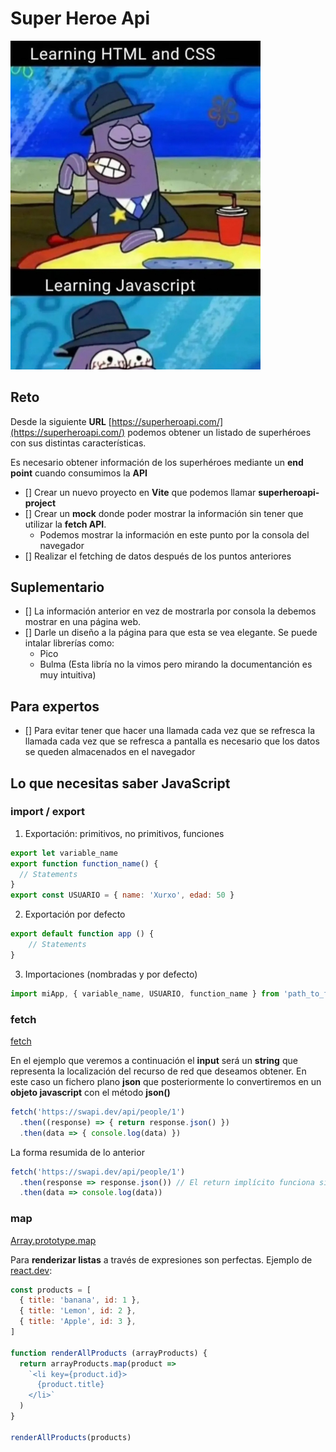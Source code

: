 # Super Heroe Api

<img src="./learning-html-css-javascript.jpg" width="400" alt="Learning HTML, CSS, JavaScript">

## Reto

Desde la siguiente __URL__ [https://superheroapi.com/](https://superheroapi.com/) podemos obtener un listado de superhéroes con sus distintas características.

Es necesario obtener información de los superhéroes mediante un __end point__ cuando consumimos la __API__

- [] Crear un nuevo proyecto en __Vite__ que podemos llamar __superheroapi-project__
- [] Crear un __mock__ donde poder mostrar la información sin tener que utilizar la __fetch API__.
  - Podemos mostrar la información en este punto por la consola del navegador
- [] Realizar el fetching de datos después de los puntos anteriores

## Suplementario

- [] La información anterior en vez de mostrarla por consola la debemos mostrar en una página web.
- [] Darle un diseño a la página para que esta se vea elegante. Se puede intalar librerías como:
  - Pico
  - Bulma (Esta libría no la vimos pero mirando la documentanción es muy intuitiva) 

## Para expertos

- [] Para evitar tener que hacer una llamada cada vez que se refresca la llamada cada vez que se refresca a pantalla es necesario que los datos se queden almacenados en el navegador

## Lo que necesitas saber JavaScript 

### import / export

1. Exportación: primitivos, no primitivos, funciones

```js
export let variable_name
export function function_name() {
  // Statements
}
export const USUARIO = { name: 'Xurxo', edad: 50 }
```

2. Exportación por defecto

```js
export default function app () {
    // Statements
}
```

3. Importaciones (nombradas y por defecto)

```js
import miApp, { variable_name, USUARIO, function_name } from 'path_to_file'
```
### fetch

[fetch](https://github.com/webferrol/react-session#fetch)

En el ejemplo que veremos a continuación el __input__ será un __string__ que representa la localización del recurso de red que deseamos obtener. En este caso un fichero plano __json__ que posteriormente lo convertiremos en un __objeto javascript__ con el método __json()__

```js
fetch('https://swapi.dev/api/people/1')
  .then((response) => { return response.json() })
  .then(data => { console.log(data) })
```
La forma resumida de lo anterior

```js
fetch('https://swapi.dev/api/people/1')
  .then(response => response.json()) // El return implícito funciona siempre y cuando no pongamos las llaves
  .then(data => console.log(data))
```

### map

[Array.prototype.map](https://github.com/webferrol/react-session#arrayprototypemap)

Para __renderizar listas__ a través de expresiones son perfectas. Ejemplo de [react.dev](https://es.react.dev/learn#rendering-lists):

```js
const products = [
  { title: 'banana', id: 1 },
  { title: 'Lemon', id: 2 },
  { title: 'Apple', id: 3 },
]

function renderAllProducts (arrayProducts) {
  return arrayProducts.map(product =>
    `<li key={product.id}>
      {product.title}
    </li>`
  )
}

renderAllProducts(products)
```
